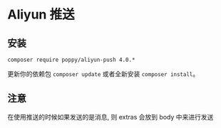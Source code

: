 # Aliyun 推送

## 安装

```
composer require poppy/aliyun-push 4.0.*
```

更新你的依赖包 `composer update` 或者全新安装 `composer install`。


## 注意

在使用推送的时候如果发送的是消息, 则 extras 会放到 body 中来进行发送